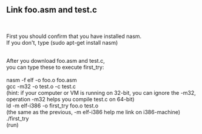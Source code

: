 <h2>Link foo.asm and test.c</h2>
<BR>

First you should confirm that you have installed nasm.<BR>
If you don't, type (sudo apt-get install nasm)<BR><BR>

After you download foo.asm and test.c, <BR>
you can type these to execute first_try:<BR><BR>
nasm -f elf -o foo.o foo.asm<BR>
gcc -m32 -o test.o -c test.c<BR>
(hint: if your computer or VM is running on 32-bit, you can ignore the -m32, operation -m32 helps you compile test.c on 64-bit)<BR>
ld -m elf-i386 -o first_try foo.o test.o<BR>
(the same as the previous, -m elf-i386 help me link on i386-machine)<BR>
./first_try<BR>
(run)
